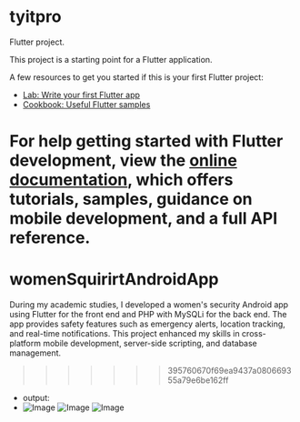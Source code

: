 
# tyitpro

Flutter project.

This project is a starting point for a Flutter application.

A few resources to get you started if this is your first Flutter project:

- [Lab: Write your first Flutter app](https://docs.flutter.dev/get-started/codelab)
- [Cookbook: Useful Flutter samples](https://docs.flutter.dev/cookbook)

For help getting started with Flutter development, view the
[online documentation](https://docs.flutter.dev/), which offers tutorials,
samples, guidance on mobile development, and a full API reference.
=======
# womenSquirirtAndroidApp

During my academic studies, I developed a women's security Android app using Flutter for the front end and PHP with MySQLi for the back end. The app provides safety features such as emergency alerts, location tracking, and real-time notifications. This project enhanced my skills in cross-platform mobile development, server-side scripting, and database management.
>>>>>>> 395760670f69ea9437a080669355a79e6be162ff

 * output:
 * ![Image](https://github.com/user-attachments/assets/9bc02629-22b1-4096-861a-8f55e4ec8f17)
![Image](https://github.com/user-attachments/assets/e31aa5f0-f12e-4909-9eb6-4bd672045c16)
![Image](https://github.com/user-attachments/assets/a3953175-c980-47f7-bb66-061a5655895b)
